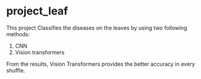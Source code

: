 # project_leaf

This project Classifies the diseases on the leaves by using two following methods:

1. CNN
2. Vision transformers

From the results, Vision Transformers provides the better accuracy in every shuffle.
